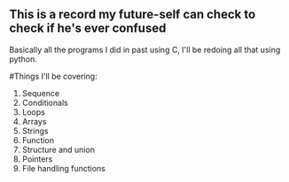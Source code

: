## This is a record my future-self can check to check if he's ever confused

Basically all the programs I did in past using C, I'll be redoing all that using python.

#Things I'll be covering:

1. Sequence
2. Conditionals
3. Loops
4. Arrays
5. Strings
6. Function
7. Structure and union
8. Pointers
9. File handling functions 